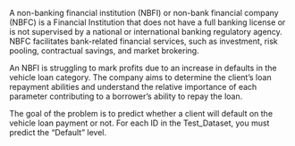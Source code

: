 A non-banking financial institution (NBFI) or non-bank financial company (NBFC) is a Financial Institution that does not have a full banking license or is not supervised by a national or international banking regulatory agency. NBFC facilitates bank-related financial services, such as investment, risk pooling, contractual savings, and market brokering.

An NBFI is struggling to mark profits due to an increase in defaults in the vehicle loan category. The company aims to determine the client’s loan repayment abilities and understand the relative importance of each parameter contributing to a borrower’s ability to repay the loan.

The goal of the problem is to predict whether a client will default on the vehicle loan payment or not. For each ID in the Test_Dataset, you must predict the “Default” level.
